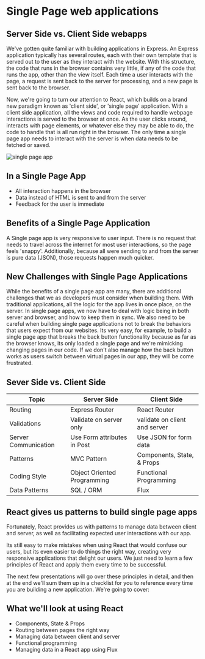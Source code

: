 # Single Page web applications

## Server Side vs. Client Side webapps
We've gotten quite familiar with building applications in Express.  An Express application typically has several routes, each with their own template that is served out to the user as they interact with the website.  With this structure, the code that runs in the browser contains very little, if any of the code that runs the app, other than the view itself.  Each time a user interacts with the page, a request is sent back to the server for processing, and a new page is sent back to the browser.

Now, we're going to turn our attention to React, which builds on a brand new paradigm known as 'client side', or 'single page' application.  With a client side application, all the views and code required to handle webpage interactions is served to the browser at once.  As the user clicks around, interacts with page elements, or whatever else they may be able to do, the code to handle that is all run right in the browser.  The only time a single page app needs to interact with the server is when data needs to be fetched or saved.

![single page app](https://s3.amazonaws.com/learn-site/curriculum/React/single-page-app.png)

## In a Single Page App
* All interaction happens in the browser
* Data instead of HTML is sent to and from the server
* Feedback for the user is immediate

## Benefits of a Single Page Application

A Single page app is very responsive to user input.  There is no request that needs to travel across the internet for most user interactions, so the page feels 'snappy'.  Additionally, because all were sending to and from the server is pure data (JSON), those requests happen much quicker.  

## New Challenges with Single Page Applications

While the benefits of a single page app are many, there are additional challenges that we as developers must consider when building them.  With traditional applications, all the logic for the app lives in once place, on the server.  In single page apps, we now have to deal with logic being in both server and browser, and how to keep them in sync.  We also need to be careful when building single page applications not to break the behaviors that users expect from our websites.  Its very easy, for example, to build a single page app that breaks the back button functionality because as far as the browser knows, its only loaded a single page and we're mimicking changing pages in our code.  If we don't also manage how the back button works as users switch between virtual pages in our app, they will be come frustrated.


## Sever Side vs. Client Side
|Topic | Server Side | Client Side |
| -----| ----------- | ---------------|
| Routing | Express Router | React Router |
| Validations | Validate on server only | validate on client and server |
| Server Communication | Use Form attributes in Post | Use JSON for form data |
| Patterns | MVC Pattern | Components, State, & Props |
| Coding Style | Object Oriented Programming | Functional Programming |
| Data Patterns | SQL / ORM | Flux |


## React gives us patterns to build single page apps

Fortunately, React provides us with patterns to manage data between client and server, as well as facilitating expected user interactions with our app.

Its still easy to make mistakes when using React that would confuse our users, but its even easier to do things the right way, creating very responsive applications that delight our users.  We just need to learn a few principles of React and apply them every time to be successful.

The next few presentations will go over these principles in detail, and then at the end we'll sum them up in a checklist for you to reference every time you are building a new application.  We're going to cover:

## What we'll look at using React
* Components, State & Props
* Routing between pages the right way
* Managing data between client and server
* Functional programming
* Managing data in a React app using Flux
